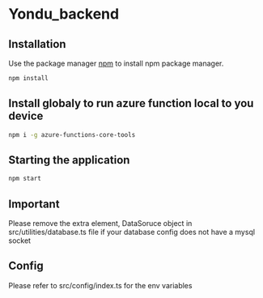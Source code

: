 # Yondu_backend

## Installation
Use the package manager [npm]([https://pip.pypa.io/en/stable/](https://docs.npmjs.com/cli/v8/commands/npm-link)) to install npm package manager.

```bash
npm install
```
## Install globaly to run azure function local to you device
```bash
npm i -g azure-functions-core-tools 
```
## Starting the application
```bash
npm start
```
## Important

Please remove the extra element, DataSoruce object in src/utilities/database.ts file if your database config does not have a mysql socket

## Config

Please refer to src/config/index.ts for the env variables
